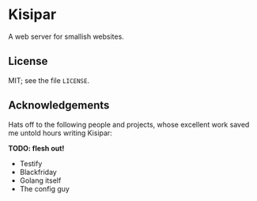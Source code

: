 # Kisipar

A web server for smallish websites.

## License

MIT; see the file `LICENSE`.

## Acknowledgements

Hats off to the following people and projects, whose excellent work saved me
untold hours writing Kisipar:

**TODO: flesh out!**

* Testify
* Blackfriday
* Golang itself
* The config guy
